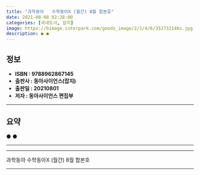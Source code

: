 ```yaml
---
title: "과학동아   수학동아X (월간) 8월 합본호"
date: 2021-08-08 02:28:00
categories: [국내도서, 잡지]
image: https://bimage.interpark.com/goods_image/2/1/4/6/352732146s.jpg
description: ● ●
---
```


## **정보**

- **ISBN : 9788962867145**
- **출판사 : 동아사이언스(잡지)**
- **출판일 : 20210801**
- **저자 : 동아사이언스 편집부**

------



## **요약**

●  ●  

------



------


과학동아   수학동아X (월간) 8월 합본호 

------



